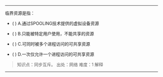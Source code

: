 ---
临界资源是指：
- ( ) A.通过SPOOLING技术提供的虚拟设备资源 
- ( ) B.只能被特定用户使用，不能共享的资源 
- ( ) C.可同时被多个进程访问的可共享资源

- ( ) D.一次仅允许一个进程访问的可共享资源

> 知识点：同步互斥。
> 出处：网络
> 难度：1
> 解释

---